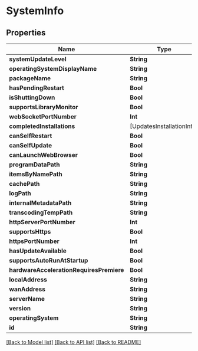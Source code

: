 # SystemInfo

## Properties
Name | Type | Description | Notes
------------ | ------------- | ------------- | -------------
**systemUpdateLevel** | **String** |  | [optional] 
**operatingSystemDisplayName** | **String** |  | [optional] 
**packageName** | **String** |  | [optional] 
**hasPendingRestart** | **Bool** |  | [optional] 
**isShuttingDown** | **Bool** |  | [optional] 
**supportsLibraryMonitor** | **Bool** |  | [optional] 
**webSocketPortNumber** | **Int** |  | [optional] 
**completedInstallations** | [UpdatesInstallationInfo] |  | [optional] 
**canSelfRestart** | **Bool** |  | [optional] 
**canSelfUpdate** | **Bool** |  | [optional] 
**canLaunchWebBrowser** | **Bool** |  | [optional] 
**programDataPath** | **String** |  | [optional] 
**itemsByNamePath** | **String** |  | [optional] 
**cachePath** | **String** |  | [optional] 
**logPath** | **String** |  | [optional] 
**internalMetadataPath** | **String** |  | [optional] 
**transcodingTempPath** | **String** |  | [optional] 
**httpServerPortNumber** | **Int** |  | [optional] 
**supportsHttps** | **Bool** |  | [optional] 
**httpsPortNumber** | **Int** |  | [optional] 
**hasUpdateAvailable** | **Bool** |  | [optional] 
**supportsAutoRunAtStartup** | **Bool** |  | [optional] 
**hardwareAccelerationRequiresPremiere** | **Bool** |  | [optional] 
**localAddress** | **String** |  | [optional] 
**wanAddress** | **String** |  | [optional] 
**serverName** | **String** |  | [optional] 
**version** | **String** |  | [optional] 
**operatingSystem** | **String** |  | [optional] 
**id** | **String** |  | [optional] 

[[Back to Model list]](../README.md#documentation-for-models) [[Back to API list]](../README.md#documentation-for-api-endpoints) [[Back to README]](../README.md)


